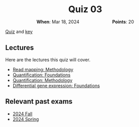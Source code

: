 <h1 style="margin-bottom: 0.4em; text-align: center;">
    Quiz 03
</h1>

<p style="text-align: center;">
    <object hspace="50">
        <strong>When</strong></a>: Mar 18, 2024
    </object>
    <object hspace="50">
        <strong>Points</strong></a>: 20
    </object>
</p>

[Quiz](./quiz03.pdf) and [key](./quiz03-key.pdf)

## Lectures

Here are the lectures this quiz will cover.

-   [Read mapping: Methodology](../../../lectures/06B/)
-   [Quantification: Foundations](../../../lectures/07A/)
-   [Quantification: Methodology](../../../lectures/07B/)
-   [Differential gene expression: Foundations](../../../lectures/08A/)

## Relevant past exams

-   [2024 Fall](https://pitt-biosc1540-2024f.oasci.org/assessments/exams/bioinformatics/)
-   [2024 Spring](https://pitt-biosc1540-2024f.oasci.org/assessments/exams/bioinformatics/#past-exams)
